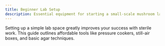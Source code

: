 ```yaml
---
title: Beginner Lab Setup
description: Essential equipment for starting a small-scale mushroom lab.
---
```


Setting up a simple lab space greatly improves your success with sterile work. This guide outlines affordable tools like pressure cookers, still-air boxes, and basic agar techniques.
